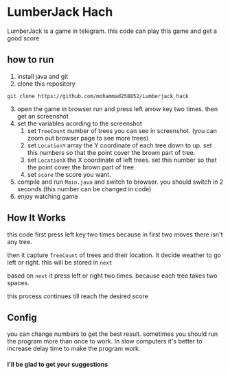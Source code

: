 # LumberJack Hach
LumberJack is a game in telegram. this code can play this game and get a good score

## how to run
1. install java and git
2. clone this repository
```
git clone https://github.com/mohammad258852/Lumberjack_hack
```
3. open the game in browser run and press left arrow key two times. then get an screenshot
4. set the variables acording to the screenshot
    1. set `TreeCount` number of trees you can see in screenshot. (you can zoom out browser page to see more trees)
    2. set `LocationY` array the Y coordinate of each tree down to up. set this numbers so that the point cover the brown part of tree.
    3. set `LocationX` the X coordinate of left trees. set this number so that the point cover the brown part of tree.
    4. set `score` the score you want.
5. compile and run `Main.java` and switch to browser. you should switch in 2 seconds.(this number can be changed in code)
6. enjoy watching game

## How It Works
this code first press left key two times because in first two moves there isn't any tree.

then it capture `TreeCount` of trees and their location. It decide weather to go left or right. this will be stored in `next`

based on `next` it press left or right two times. because each tree takes two spaces.

this process continues till reach the desired score

## Config

you can change numbers to get the best result.
sometimes you should run the program more than once to work.
In slow computers it's better to increase delay time to make the program work.

#### I'll be glad to get your suggestions